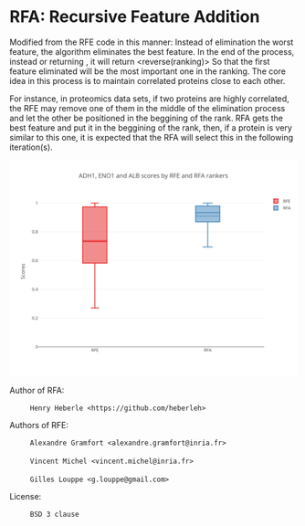 # RFA: Recursive Feature Addition

Modified from the RFE code in this manner:
Instead of elimination the worst feature, the algorithm eliminates the best feature.
In the end of the process, instead or returning <ranking>, it will return <reverse(ranking)>
So that the first feature eliminated will be the most important one in the ranking.
The core idea in this process is to maintain correlated proteins close to each other.

For instance, in proteomics data sets, if two proteins are 
highly correlated, the RFE may remove one of them in the middle of the elimination process
and let the other be positioned in the beggining of the rank.
RFA gets the best feature and put it in the beggining of the rank, then, if a protein is 
very similar to this one, it is expected that the RFA will select this 
in the following iteration(s).

![alt text](https://github.com/heberleh/recursive-feature-addition/blob/master/img/dcv_rfe_vs_rfa.png)


Author of RFA: 

         Henry Heberle <https://github.com/heberleh>

Authors of RFE: 

         Alexandre Gramfort <alexandre.gramfort@inria.fr>

         Vincent Michel <vincent.michel@inria.fr>
         
         Gilles Louppe <g.louppe@gmail.com>

License: 
         
         BSD 3 clause
